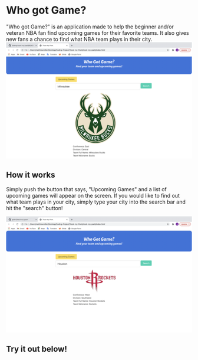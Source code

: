 # Who got Game?

"Who got Game?" is an application made to help the beginner and/or veteran NBA fan find upcoming games for their favorite teams.  It also gives new fans a chance to find what NBA team plays in their city.  
![image](https://github.com/gallm1/track-my-pack/blob/Millmr2/Screen%20Shot%20Bucks.png)

## How it works

Simply push the button that says, "Upcoming Games" and a list of upcoming games will appear on the screen.  If you would like to find out what team plays in your city, simply type your city into the search bar and hit the "search" button!

![image](https://github.com/gallm1/track-my-pack/blob/Millmr2/Screen%20shot%20rockets.png)

## Try it out below!
